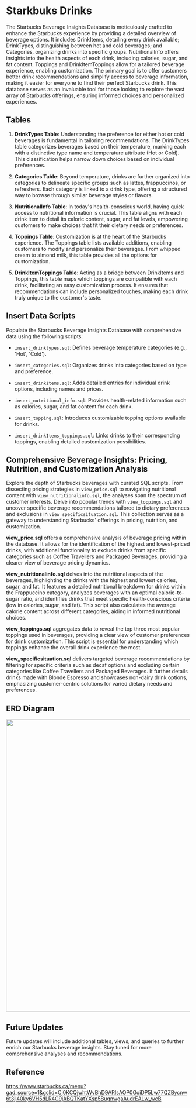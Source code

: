 # Starkbuks Drinks 
The Starbucks Beverage Insights Database is meticulously crafted to enhance the Starbucks experience by providing a detailed overview of beverage options. It includes DrinkItems, detailing every drink available; DrinkTypes, distinguishing between hot and cold beverages; and Categories, organizing drinks into specific groups. NutritionalInfo offers insights into the health aspects of each drink, including calories, sugar, and fat content. Toppings and DrinkItemToppings allow for a tailored beverage experience, enabling customization. The primary goal is to offer customers better drink recommendations and simplify access to beverage information, making it easier for everyone to find their perfect Starbucks drink. This database serves as an invaluable tool for those looking to explore the vast array of Starbucks offerings, ensuring informed choices and personalized experiences.

## Tables
1. **DrinkTypes Table**: Understanding the preference for either hot or cold beverages is fundamental in tailoring recommendations. The DrinkTypes table categorizes beverages based on their temperature, marking each with a distinctive type name and temperature attribute (Hot or Cold). This classification helps narrow down choices based on individual preferences.

2. **Categories Table**: Beyond temperature, drinks are further organized into categories to delineate specific groups such as lattes, frappuccinos, or refreshers. Each category is linked to a drink type, offering a structured way to browse through similar beverage styles or flavors.

3. **NutritionalInfo Table**: In today's health-conscious world, having quick access to nutritional information is crucial. This table aligns with each drink item to detail its caloric content, sugar, and fat levels, empowering customers to make choices that fit their dietary needs or preferences.

4. **Toppings Table**: Customization is at the heart of the Starbucks experience. The Toppings table lists available additions, enabling customers to modify and personalize their beverages. From whipped cream to almond milk, this table provides all the options for customization.

5. **DrinkItemToppings Table**: Acting as a bridge between DrinkItems and Toppings, this table maps which toppings are compatible with each drink, facilitating an easy customization process. It ensures that recommendations can include personalized touches, making each drink truly unique to the customer's taste.

## Insert Data Scripts
Populate the Starbucks Beverage Insights Database with comprehensive data using the following scripts:

- `insert_drinktypes.sql`: Defines beverage temperature categories (e.g., 'Hot', 'Cold').

- `insert_categories.sql`: Organizes drinks into categories based on type and preference.

- `insert_drinkitems.sql`: Adds detailed entries for individual drink options, including names and prices.

- `insert_nutritional_info.sql`: Provides health-related information such as calories, sugar, and fat content for each drink.

- `insert_topping.sql`: Introduces customizable topping options available for drinks.

- `insert_drinkItems_toppings.sql`: Links drinks to their corresponding toppings, enabling detailed customization possibilities.

## Comprehensive Beverage Insights: Pricing, Nutrition, and Customization Analysis
Explore the depth of Starbucks beverages with curated SQL scripts. From dissecting pricing strategies in `view_price.sql` to navigating nutritional content with `view_nutritionalinfo.sql`, the analyses span the spectrum of customer interests. Delve into popular trends with `view_toppings.sql` and uncover specific beverage recommendations tailored to dietary preferences and exclusions in `view_specificsituation.sql`. This collection serves as a gateway to understanding Starbucks' offerings in pricing, nutrition, and customization.

**view_price.sql** offers a comprehensive analysis of beverage pricing within the database. It allows for the identification of the highest and lowest-priced drinks, with additional functionality to exclude drinks from specific categories such as Coffee Travellers and Packaged Beverages, providing a clearer view of beverage pricing dynamics.

**view_nutritionalinfo.sql** delves into the nutritional aspects of the beverages, highlighting the drinks with the highest and lowest calories, sugar, and fat. It features a detailed nutritional breakdown for drinks within the Frappuccino category, analyzes beverages with an optimal calorie-to-sugar ratio, and identifies drinks that meet specific health-conscious criteria (low in calories, sugar, and fat). This script also calculates the average calorie content across different categories, aiding in informed nutritional choices.

**view_toppings.sql** aggregates data to reveal the top three most popular toppings used in beverages, providing a clear view of customer preferences for drink customization. This script is essential for understanding which toppings enhance the overall drink experience the most.

**view_specificsituation.sql** delivers targeted beverage recommendations by filtering for specific criteria such as decaf options and excluding certain categories like Coffee Travellers and Packaged Beverages. It further details drinks made with Blonde Espresso and showcases non-dairy drink options, emphasizing customer-centric solutions for varied dietary needs and preferences.

## ERD Diagram
<img src="https://github.com/ngnlyoosun/starbucksdrinksql/assets/91989383/1c6da634-0f70-4bc4-a176-df307ff3fe5b" width="800">

## Future Updates
Future updates will include additional tables, views, and queries to further enrich our Starbucks beverage insights. Stay tuned for more comprehensive analyses and recommendations.

## Reference
https://www.starbucks.ca/menu?gad_source=1&gclid=Cj0KCQjwhtWvBhD9ARIsAOP0GoiDP5Lw77QZBycnw6t3jl40ky6VH5dLR4G9jABQTKatYXsp5BugnwgaAudrEALw_wcB
